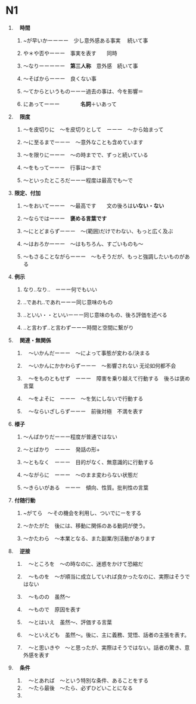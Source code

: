 # N1

1. 　**時間**

   1. ~が早いかーーーー　少し意外感ある事実 　続いて事

   2. や＊や否やーーー　事実を表す　　同時

   3. ～なりーーーーー　**第三人称**　意外感　続いて事

   4. ～そばからーーー　良くない事

   5. ～てからというものーーー過去の事は、今を影響＝

   6. にあってーーー　　　　**名詞**＋いあって

      

2. 　**限度**

   1. ～を皮切りに　～を皮切りとして　ーーー　～から始まって

   2. ～に至るまでーーー　～意外なことも含めています

   3. ～を限りにーーー　～の時までで、ずっと続いている

   4. ～をもってーーー　行事は～まで

   5. ～といったところだーーー程度は最高でも～で

      

3. **限定、付加**

   1. ～をおいてーーー　～最高です　　文の後ろは**いない・ない**

   2. ～ならではーーー　**褒める言葉です**

   3. ～にとどまらずーーー　～(範囲)だけでわない、もっと広く及ぶ

   4. ～はおろかーーー　～はもちろん、すごいものも～

   5. ～もさることながらーーー　～もそうだが、もっと強調したいものがある

      

4. **例示**

   1. なり‥なり‥　ーーー何でもいい

   2. ‥であれ‥であれーーー同じ意味のもの

   3. ‥といい・・といいーーー同じ意味のもの、後ろ評価を述べる

   4. ‥と言わず‥と言わずーーー時間と空間に繋がり

      

5. 　**関連・無関係**

    1. 　～いかんだーーー　～によって事態が変わる/決まる

    2. 　～いかんにかかわらずーーー　～影響されない 无论如何都不会

    3. 　～をものともせず　ーーー　障害を乗り越えて行動する　後ろは褒め言葉

    4. 　～をよそに　ーーー　～を気にしないで行動する

    5. 　～ならいざしらずーーー　前後対極　不満を表す

        

6. **様子**

   1. ～んばかりだーーー程度が普通ではない

   2. ～とばかり　ーーー　発話の形+

   3. ～ともなく　ーーー　目的がなく、無意識的に行動する

   4. ～ながらに　ーーー　～のまま変わらない状態だ

   5. ～きらいがある　ーーー　傾向、性質。批判性の言葉

      

7. **付随行動**

   1. ~がてら　～その機会を利用し、ついでにーをする

   2. ～かたがた　後には、移動に関係のある動詞が使う。

   3. ～かたわら　～本業となる、また副業/別活動があります

      

8. 　**逆接**

    1. 　～ところを　～の時なのに、迷惑をかけて恐縮だ

    2. 　～ものを　～が順当に成立していれば良かったなのに、実際はそうではない

    3. 　～ものの　虽然～　

    4. 　～もので　原因を表す

    5. 　～とはいえ　虽然～、評価する言葉

    6. 　～といえども　虽然～。後に、主に義務、覚悟、話者の主張を表す。

    7. 　～と思いきや　～と思ったが、実際はそうではない。話者の驚き、意外感を表す

        

9. 　**条件**

    1. 　～とあれば　～という特別な条件、あることをする
    2. 　～たら最後　～たら、必ずひどいことになる
    3. 　

    

    

    
